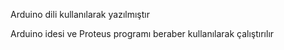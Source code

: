 Arduino dili kullanılarak yazılmıştır

Arduino idesi ve Proteus programı beraber kullanılarak çalıştırılır
